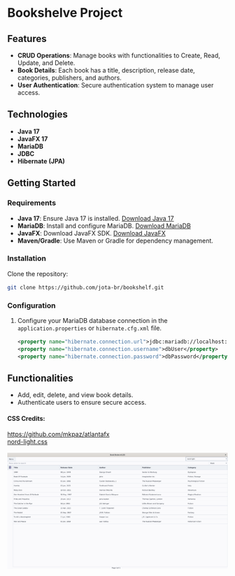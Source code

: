 # Bookshelve Project

## Features

- **CRUD Operations**: Manage books with functionalities to Create, Read, Update, and Delete.
- **Book Details**: Each book has a title, description, release date, categories, publishers, and authors.
- **User Authentication**: Secure authentication system to manage user access.

## Technologies

- **Java 17**
- **JavaFX 17**
- **MariaDB**
- **JDBC**
- **Hibernate (JPA)**

## Getting Started
### Requirements

- **Java 17**: Ensure Java 17 is installed. [Download Java 17](https://www.oracle.com/java/technologies/javase-jdk17-downloads.html)
- **MariaDB**: Install and configure MariaDB. [Download MariaDB](https://mariadb.org/download/)
- **JavaFX**: Download JavaFX SDK. [Download JavaFX](https://gluonhq.com/products/javafx/)
- **Maven/Gradle**: Use Maven or Gradle for dependency management.

### Installation

Clone the repository:
   ```sh
   git clone https://github.com/jota-br/bookshelf.git
   ```

### Configuration

1. Configure your MariaDB database connection in the `application.properties` or `hibernate.cfg.xml` file.
   ```xml
   <property name="hibernate.connection.url">jdbc:mariadb://localhost:3306/bookshelve</property>
   <property name="hibernate.connection.username">dbUser</property>
   <property name="hibernate.connection.password">dbPassword</property>
   ```

## Functionalities

- Add, edit, delete, and view book details.
- Authenticate users to ensure secure access.

#### CSS Credits:
https://github.com/mkpaz/atlantafx <br/>
[nord-light.css](ostrovski.joao.ui/main/resources/ostrovski/joao/ui/css/nord-light.css) <br/>
<br/>
![img.png](readme/img.png)<br/>
